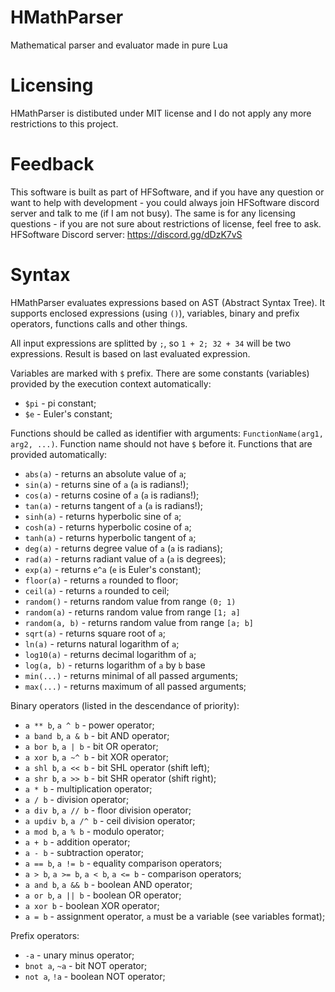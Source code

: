 # HMathParser
Mathematical parser and evaluator made in pure Lua

# Licensing
HMathParser is distibuted under MIT license and I do not apply any more restrictions to this project.

# Feedback
This software is built as part of HFSoftware, and if you have any question or want to help with development - you could always join HFSoftware discord server and talk to me (if I am not busy). The same is for any licensing questions - if you are not sure about restrictions of license, feel free to ask. HFSoftware Discord server: https://discord.gg/dDzK7vS

# Syntax

HMathParser evaluates expressions based on AST (Abstract Syntax Tree). It supports enclosed expressions (using `()`), variables, binary and prefix operators, functions calls and other things.

All input expressions are splitted by `;`, so `1 + 2; 32 + 34` will be two expressions. Result is based on last evaluated expression.

Variables are marked with `$` prefix. There are some constants (variables) provided by the execution context automatically:
- `$pi` - pi constant;
- `$e` - Euler's constant;

Functions should be called as identifier with arguments: `FunctionName(arg1, arg2, ...)`. Function name should not have `$` before it.
Functions that are provided automatically:
 - `abs(a)` - returns an absolute value of `a`;
 - `sin(a)` - returns sine of `a` (`a` is radians!);
 - `cos(a)` - returns cosine of `a` (`a` is radians!);
 - `tan(a)` - returns tangent of `a` (`a` is radians!);
 - `sinh(a)` - returns hyperbolic sine of `a`;
 - `cosh(a)` - returns hyperbolic cosine of `a`;
 - `tanh(a)` - returns hyperbolic tangent of `a`;
 - `deg(a)` - returns degree value of `a` (`a` is radians);
 - `rad(a)` - returns radiant value of `a` (`a` is degrees);
 - `exp(a)` - returns `e^a` (`e` is Euler's constant);
 - `floor(a)` - returns `a` rounded to floor;
 - `ceil(a)` - returns `a` rounded to ceil;
 - `random()` - returns random value from range `(0; 1)`
 - `random(a)` - returns random value from range `[1; a]`
 - `random(a, b)` - returns random value from range `[a; b]`
 - `sqrt(a)` - returns square root of `a`;
 - `ln(a)` - returns natural logarithm of `a`;
 - `log10(a)` - returns decimal logarithm of `a`;
 - `log(a, b)` - returns logarithm of `a` by `b` base
 - `min(...)` - returns minimal of all passed arguments;
 - `max(...)` - returns maximum of all passed arguments;

Binary operators (listed in the descendance of priority):
 - `a ** b`, `a ^ b` - power operator;
 - `a band b`, `a & b` - bit AND operator;
 - `a bor b`, `a | b` - bit OR operator;
 - `a xor b`, `a ~^ b` - bit XOR operator;
 - `a shl b`, `a << b` - bit SHL operator (shift left);
 - `a shr b`, `a >> b` - bit SHR operator (shift right);
 - `a * b` - multiplication operator;
 - `a / b` - division operator;
 - `a div b`, `a // b` - floor division operator;
 - `a updiv b`, `a /^ b` - ceil division operator;
 - `a mod b`, `a % b` - modulo operator;
 - `a + b` - addition operator;
 - `a - b` - subtraction operator;
 - `a == b`, `a != b` - equality comparison operators;
 - `a > b`, `a >= b`, `a < b`, `a <= b` - comparison operators;
 - `a and b`, `a && b` - boolean AND operator;
 - `a or b`, `a || b` - boolean OR operator;
 - `a xor b` - boolean XOR operator;
 - `a = b` - assignment operator, `a` must be a variable (see variables format);
 
Prefix operators:
 - `-a` - unary minus operator;
 - `bnot a`, `~a` - bit NOT operator;
 - `not a`, `!a` - boolean NOT operator;

